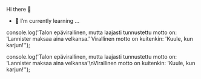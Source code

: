 Hi there 👋

- 🌱 I’m currently learning ...

console.log('Talon epävirallinen, mutta laajasti tunnustettu motto on: \'Lannister maksaa aina velkansa.\' Virallinen motto on kuitenkin: \'Kuule, kun karjun!\'');


console.log('Talon epävirallinen, mutta laajasti tunnustettu motto on: \'Lannister maksaa aina velkansa\'\nVirallinen motto on kuitenkin: \'Kuule, kun karjun!\'');
